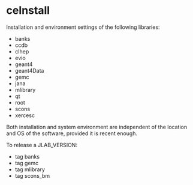 # ceInstall

Installation and environment settings of the following libraries:

- banks
- ccdb
- clhep
- evio
- geant4
- geant4Data
- gemc
- jana
- mlibrary
- qt
- root
- scons
- xercesc


Both installation and system environment are independent of the location and OS of the software, provided it is recent enough.


To release a JLAB_VERSION:

- tag banks
- tag gemc 
- tag mlibrary
- tag scons_bm


